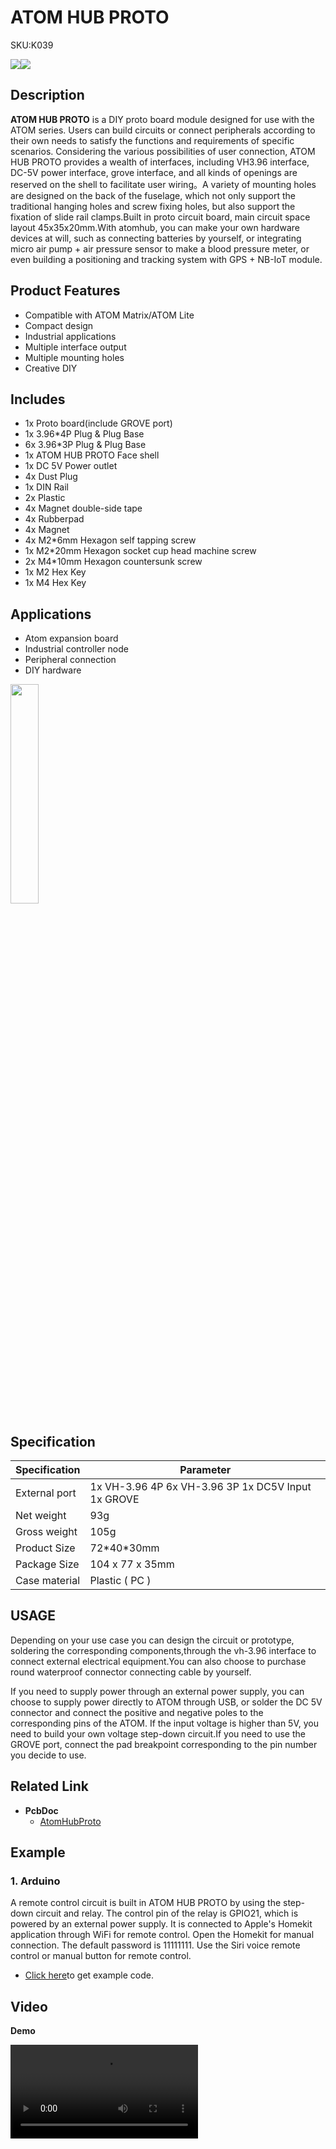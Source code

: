 # ATOM HUB PROTO

<el-tag effect="plain">SKU:K039</el-tag>

<div class="product_pic"><img src="assets/img/product_pics/atom_base/atomhub/atom_hub_01.webp"><img src="assets/img/product_pics/atom_base/atomhub/atom_hub_02.webp"></div>

## Description

**ATOM HUB PROTO** is a DIY proto board module designed for use with the ATOM series. Users can build circuits or connect peripherals according to their own needs to satisfy the functions and requirements of specific scenarios. Considering the various possibilities of user connection, ATOM HUB PROTO provides a wealth of interfaces, including VH3.96 interface, DC-5V power interface, grove interface, and all kinds of openings are reserved on the shell to facilitate user wiring。A variety of mounting holes are designed on the back of the fuselage, which not only support the traditional hanging holes and screw fixing holes, but also support the fixation of slide rail clamps.Built in proto circuit board, main circuit space layout 45x35x20mm.With atomhub, you can make your own hardware devices at will, such as connecting batteries by yourself, or integrating micro air pump + air pressure sensor to make a blood pressure meter, or even building a positioning and tracking system with GPS + NB-IoT module.

## Product Features


- Compatible with ATOM Matrix/ATOM Lite
- Compact design
- Industrial applications
- Multiple interface output
- Multiple mounting holes
- Creative DIY

## Includes

-  1x Proto board(include GROVE port)
-  1x 3.96*4P Plug & Plug Base
-  6x 3.96*3P Plug & Plug Base
-  1x ATOM HUB PROTO Face shell
-  1x DC 5V Power outlet
-  4x Dust Plug
-  1x DIN Rail
-  2x Plastic
-  4x Magnet double-side tape
-  4x Rubberpad
-  4x Magnet
-  4x M2*6mm Hexagon self tapping screw
-  1x M2*20mm Hexagon socket cup head machine screw
-  2x M4*10mm Hexagon countersunk screw
-  1x M2 Hex Key
-  1x M4 Hex Key

## Applications

- Atom expansion board
- Industrial controller node
- Peripheral connection
- DIY hardware

<img src="assets/img/product_pics/atom_base/atomhub/atom_hub_proto_user.webp" width = 30%>

## Specification

<table class="table-1">
    <thead>
    <tr>
        <th>Specification</th>
        <th>Parameter</th>
    </tr>
    </thead>
    <tbody>
        <tr>
            <td>External port</td>
            <td>1x VH-3.96 4P 6x VH-3.96 3P 1x DC5V Input 1x GROVE </td>
        </tr>
        <tr>
            <td>Net weight</td>
            <td>93g</td>
        </tr>
        <tr>
            <td>Gross weight</td>
            <td>105g</td>
        </tr>
        <tr>
            <td>Product Size</td>
            <td>72*40*30mm</td>
        </tr>
        <tr>
            <td>Package Size</td>
            <td>104 x 77 x 35mm</td>
        </tr>
        <tr>
            <td>Case material</td>
            <td>Plastic ( PC )</td>
        </tr>
     </tbody>
</table>

## USAGE

Depending on your use case you can design the circuit  or prototype, soldering the corresponding components,through the vh-3.96 interface to connect external electrical equipment.You can also choose to purchase round waterproof connector connecting cable by yourself.

If you need to supply power through an external power supply, you can choose to supply power directly to ATOM through USB, or solder the DC 5V connector and connect the positive and negative poles to the corresponding pins of the ATOM. If the input voltage is higher than 5V, you need to build your own voltage step-down circuit.If you need to use the GROVE port, connect the pad breakpoint corresponding to the pin number you decide to use.

## Related Link

-  **PcbDoc** 
    - [AtomHubProto](https://github.com/m5stack/m5-structural-design-file/blob/master/PCB/AtomHubProto.PcbDoc)

## Example

### 1. Arduino
A remote control circuit is built in ATOM HUB PROTO by using the step-down circuit and relay. The control pin of the relay is GPIO21, which is powered by an external power supply. It is connected to Apple's Homekit application through WiFi for remote control. Open the Homekit for manual connection. The default password is 11111111. Use the Siri voice remote control or manual button for remote control.

- [Click here](https://github.com/m5stack/M5-ProductExampleCodes/tree/master/AtomBase/AtomHub/Arduino_LED_Hap)to get example code.

## Video

**Demo**

<video class="video_size" controls>
    <source src="https://m5stack.oss-cn-shenzhen.aliyuncs.com/video/Product_example_video/AtomBase/ATOM_HUB_PROTO.mp4" type="video/mp4" >
</video>

<script>

   var purchase_link = 'https://m5stack.com/collections/m5-atom/products/atom-hub-proto-kit';
   anchor_search(purchase_link);
   scrollFunc();
</script>

